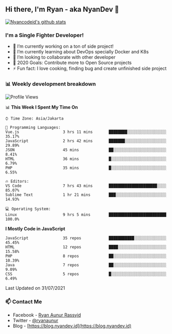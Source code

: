 ## Hi there, I'm Ryan - aka NyanDev 👋

[![Nyancodeid's github stats](https://github-readme-stats.vercel.app/api?username=nyancodeid)](https://github.com/nyancodeid/nyancodeid)

### I'm a Single Fighter Developer!
- 🔭 I’m currently working on a ton of side project!
- 🌱 I’m currently learning about DevOps specially Docker and K8s
- 👯 I’m looking to collaborate with other developer
- 🥅 2020 Goals: Contribute more to Open Source projects
- ⚡ Fun fact: I love cooking, finding bug and create unfinished side project 

### 📊 Weekly development breakdown

<!--START_SECTION:waka-->
![Profile Views](http://img.shields.io/badge/Profile%20Views-8-blue)

📊 **This Week I Spent My Time On** 

```text
⌚︎ Time Zone: Asia/Jakarta

💬 Programming Languages: 
Vue.js                   3 hrs 11 mins       ████████░░░░░░░░░░░░░░░░░   35.17% 
JavaScript               2 hrs 42 mins       ███████░░░░░░░░░░░░░░░░░░   29.89% 
JSON                     45 mins             ██░░░░░░░░░░░░░░░░░░░░░░░   8.41% 
HTML                     36 mins             █░░░░░░░░░░░░░░░░░░░░░░░░   6.79% 
PHP                      35 mins             █░░░░░░░░░░░░░░░░░░░░░░░░   6.55%

🔥 Editors: 
VS Code                  7 hrs 43 mins       █████████████████████░░░░   85.07% 
Sublime Text             1 hr 21 mins        ███░░░░░░░░░░░░░░░░░░░░░░   14.93%

💻 Operating System: 
Linux                    9 hrs 5 mins        █████████████████████████   100.0%

```

**I Mostly Code in JavaScript** 

```text
JavaScript               35 repos            ███████████░░░░░░░░░░░░░░   45.45% 
HTML                     12 repos            ████░░░░░░░░░░░░░░░░░░░░░   15.58% 
PHP                      8 repos             ██░░░░░░░░░░░░░░░░░░░░░░░   10.39% 
Java                     7 repos             ██░░░░░░░░░░░░░░░░░░░░░░░   9.09% 
CSS                      5 repos             █░░░░░░░░░░░░░░░░░░░░░░░░   6.49%

```



 Last Updated on 31/07/2021
<!--END_SECTION:waka-->

### 📫 Contact Me
- Facebook - [Ryan Aunur Rassyid](https://facebook.com/ryan.hac)
- Twitter - [@ryanaunur](https://twitter.com/ryanaunur)
- Blog - [https://blog.nyandev.id](https://blog.nyandev.id)
